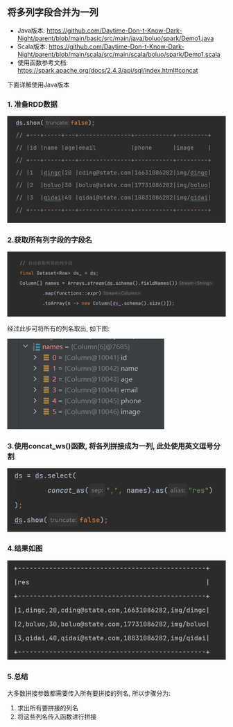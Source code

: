 ## 将多列字段合并为一列



- Java版本: https://github.com/Daytime-Don-t-Know-Dark-Night/parent/blob/main/basic/src/main/java/boluo/spark/Demo1.java
- Scala版本: https://github.com/Daytime-Don-t-Know-Dark-Night/parent/blob/main/scala/src/main/scala/boluo/spark/Demo1.scala
- 使用函数参考文档: https://spark.apache.org/docs/2.4.3/api/sql/index.html#concat



下面详解使用Java版本

### 1. 准备RDD数据

![image-20220827110028384](./image/image-20220827110028384.png)



### 2.获取所有列字段的字段名

![image-20220827110214032](./image/image-20220827110214032.png)

经过此步可将所有的列名取出, 如下图: 

![image-20220827110318318](./image/image-20220827110318318.png)



### 3.使用concat_ws()函数, 将各列拼接成为一列, 此处使用英文逗号分割

![image-20220827110435033](./image/image-20220827110435033.png)



### 4.结果如图

![image-20220827110526341](./image/image-20220827110526341.png)


### 5.总结

大多数拼接参数都需要传入所有要拼接的列名, 所以步骤分为:
1. 求出所有要拼接的列名 
2. 将这些列名传入函数进行拼接


